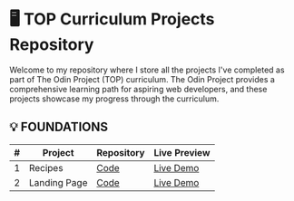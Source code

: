 
# 🖥️ TOP Curriculum Projects Repository

Welcome to my repository where I store all the projects I've completed as part of The Odin Project (TOP) curriculum. The Odin Project provides a comprehensive learning path for aspiring web developers, and these projects showcase my progress through the curriculum.

## 💡 FOUNDATIONS

| #  | Project           | Repository                                              | Live Preview                                       |
|---|-----------------------|-------------------------------------------------------|--------------------------------------------------|
| 1 | Recipes            | [Code](https://github.com/Coolgorithm/odin-recipes)                    | [Live Demo ](https://coolgorithm.github.io/odin-recipes/)     |
| 2 | Landing Page            | [Code](.https://github.com/Coolgorithm/The-Odin-Project/tree/main/Landing-Page)                    | [Live Demo ](https://coolgorithm.github.io/The-Odin-Project/Landing-Page/)     |
